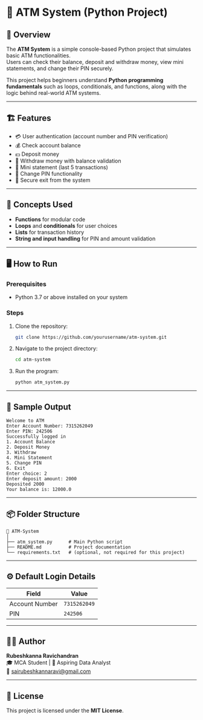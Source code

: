 # 🏦 ATM System (Python Project)

## 🧾 Overview
The **ATM System** is a simple console-based Python project that simulates basic ATM functionalities.  
Users can check their balance, deposit and withdraw money, view mini statements, and change their PIN securely.

This project helps beginners understand **Python programming fundamentals** such as loops, conditionals, and functions, along with the logic behind real-world ATM systems.

---

## 🏗️ Features
- 💳 User authentication (account number and PIN verification)  
- 💰 Check account balance  
- 💵 Deposit money  
- 🏧 Withdraw money with balance validation  
- 🧾 Mini statement (last 5 transactions)  
- 🔐 Change PIN functionality  
- 🚪 Secure exit from the system  

---

## 🧠 Concepts Used
- **Functions** for modular code  
- **Loops** and **conditionals** for user choices  
- **Lists** for transaction history  
- **String and input handling** for PIN and amount validation  

---

## 🖥️ How to Run

### Prerequisites
- Python 3.7 or above installed on your system

### Steps
1. Clone the repository:
   ```bash
   git clone https://github.com/yourusername/atm-system.git
   ```
2. Navigate to the project directory:
   ```bash
   cd atm-system
   ```
3. Run the program:
   ```bash
   python atm_system.py
   ```

---

## 🧾 Sample Output

```
Welcome to ATM
Enter Account Number: 7315262049
Enter PIN: 242506
Successfully logged in
1. Account Balance
2. Deposit Money
3. Withdraw
4. Mini Statement
5. Change PIN
6. Exit
Enter choice: 2
Enter deposit amount: 2000
Deposited 2000
Your balance is: 12000.0
```

---

## 📦 Folder Structure
```
📁 ATM-System
│
├── atm_system.py      # Main Python script
├── README.md          # Project documentation
└── requirements.txt   # (optional, not required for this project)
```

---

## ⚙️ Default Login Details
| Field | Value |
|-------|--------|
| Account Number | `7315262049` |
| PIN | `242506` |

---

## 👨‍💻 Author
**Rubeshkanna Ravichandran**  
🎓 MCA Student | 💼 Aspiring Data Analyst  
📧 sairubeshkannaravi@gmail.com

---

## 🪪 License
This project is licensed under the **MIT License**.
